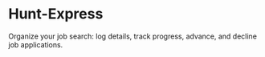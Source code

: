 # Hunt-Express
Organize your job search: log details, track progress, advance, and decline job applications.
